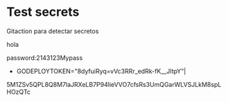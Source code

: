 # Test secrets

Gitaction para detectar secretos


hola


password:2143123Mypass

- GODEPLOYTOKEN="8dyfuiRyq=vVc3RRr_edRk-fK__JItpY"|

5M1ZSv5QPL8Q8M7laJRXeLB7P94lieVVO7cfsRs3UmQGarWLVSJLkM8spLHOzQTc
 
 
 
